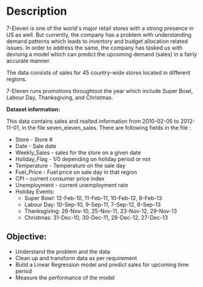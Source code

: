 # Description
7-Eleven is one of the world's major retail stores with a strong presence in US as well. But currently, the company has a problem with understanding demand patterns which leads to inventory and budget allocation related issues. In order to address the same, the company has tasked us with devising a model which can predict the upcoming demand (sales) in a fairly accurate manner. 

The data consists of sales for 45 country-wide stores located in different regions.

7-Eleven runs promotions throughtout the year which include Super Bowl, Labour Day, Thanksgiving, and Christmas.

**Dataset information:**

This data contains sales and realted information from 2010-02-05 to 2012-11-01, in the file seven_eleven_sales. There are following fields in the file :
  - Store - Store #
  - Date - Sale date
  - Weekly_Sales -  sales for the store on a given date
  - Holiday_Flag - 1/0 depending on holiday period or not
  - Temperature - Temperature on the sale day
  - Fuel_Price - Fuel price on sale day in that region
  - CPI – current consumer price index
  - Unemployment - current unemployment rate
  - Holiday Events:
    - Super Bowl: 12-Feb-10, 11-Feb-11, 10-Feb-12, 8-Feb-13
    - Labour Day: 10-Sep-10, 9-Sep-11, 7-Sep-12, 6-Sep-13
    - Thanksgiving: 26-Nov-10, 25-Nov-11, 23-Nov-12, 29-Nov-13
    - Christmas: 31-Dec-10, 30-Dec-11, 28-Dec-12, 27-Dec-13


## Objective:
  - Understand the problem and the data
  - Clean up and transform data as per requirement
  - Build a Linear Regression model and predict sales for upcoming time period 
  - Measure the performance of the model
